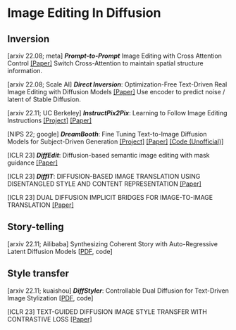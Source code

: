 # Image Editing In Diffusion 


## Inversion 
[arxiv 22.08; meta] ***Prompt-to-Prompt*** Image Editing with Cross Attention Control [[Paper]](https://arxiv.org/abs/2208.01626)
Switch Cross-Attention to maintain spatial structure information.

[arxiv 22.08; Scale AI] ***Direct Inversion***: Optimization-Free Text-Driven Real Image Editing with Diffusion Models [[Paper]](https://arxiv.org/pdf/2211.07825)
Use encoder to predict noise / latent of Stable Diffusion.

[arxiv 22.11; UC Berkeley] ***InstructPix2Pix***: Learning to Follow Image Editing Instructions [[Project]](https://www.timothybrooks.com/instruct-pix2pix)  [[Paper]](https://arxiv.org/pdf/2211.09800.pdf)

[NIPS 22; google] ***DreamBooth***: Fine Tuning Text-to-Image Diffusion Models for Subject-Driven Generation [[Project]](https://dreambooth.github.io/) [[Paper]](https://arxiv.org/abs/2208.12242) [[Code (Unofficial)]](https://github.com/XavierXiao/Dreambooth-Stable-Diffusion)

[ICLR 23] ***DiffEdit***: Diffusion-based semantic image editing with mask guidance [[Paper]](https://openreview.net/forum?id=3lge0p5o-M-)

[ICLR 23] ***DiffIT***: DIFFUSION-BASED IMAGE TRANSLATION USING DISENTANGLED STYLE AND CONTENT REPRESENTATION [[Paper]](https://openreview.net/pdf?id=Nayau9fwXU)

[ICLR 23] DUAL DIFFUSION IMPLICIT BRIDGES FOR IMAGE-TO-IMAGE TRANSLATION [[Paper]](https://openreview.net/pdf?id=5HLoTvVGDe)

## Story-telling
[arxiv 22.11; Ailibaba] Synthesizing Coherent Story with Auto-Regressive Latent Diffusion Models \[[PDF](https://arxiv.org/pdf/2211.10950.pdf), code\]


## Style transfer 
[arxiv 22.11; kuaishou] ***DiffStyler***: Controllable Dual Diffusion for Text-Driven Image Stylization \[[PDF](https://arxiv.org/pdf/2211.10682.pdf), code\]

[ICLR 23] TEXT-GUIDED DIFFUSION IMAGE STYLE TRANSFER WITH CONTRASTIVE LOSS [[Paper]](https://openreview.net/pdf?id=iJ_E0ZCy8fi)

